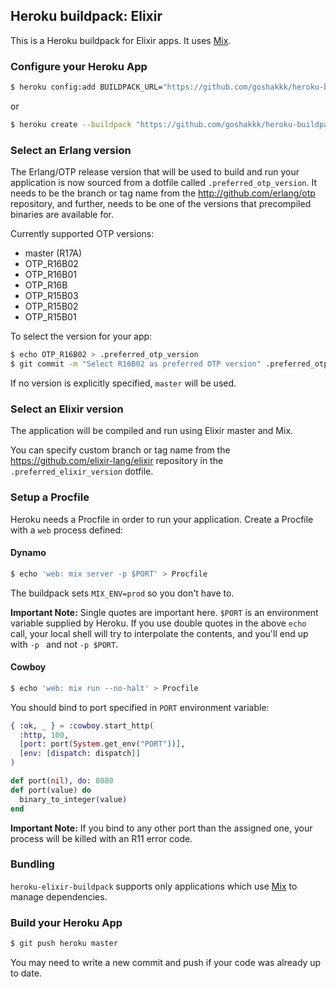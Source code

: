## Heroku buildpack: Elixir

This is a Heroku buildpack for Elixir apps. It uses
[Mix](http://elixir-lang.org/getting_started/mix/1.html).

### Configure your Heroku App

```bash
$ heroku config:add BUILDPACK_URL="https://github.com/goshakkk/heroku-buildpack-elixir.git" -a YOUR_APP
```

or

```bash
$ heroku create --buildpack "https://github.com/goshakkk/heroku-buildpack-elixir.git"
```

### Select an Erlang version

The Erlang/OTP release version that will be used to build and run your
application is now sourced from a dotfile called `.preferred_otp_version`. It
needs to be the branch or tag name from the http://github.com/erlang/otp
repository, and further, needs to be one of the versions that precompiled
binaries are available for.

Currently supported OTP versions:

* master (R17A)
* OTP_R16B02
* OTP_R16B01
* OTP_R16B
* OTP_R15B03
* OTP_R15B02
* OTP_R15B01

To select the version for your app:

```bash
$ echo OTP_R16B02 > .preferred_otp_version
$ git commit -m "Select R16B02 as preferred OTP version" .preferred_otp_version
```

If no version is explicitly specified, `master` will be used.

### Select an Elixir version

The application will be compiled and run using Elixir master and Mix.

You can specify custom branch or tag name from the
https://github.com/elixir-lang/elixir repository in the
`.preferred_elixir_version` dotfile.

### Setup a Procfile

Heroku needs a Procfile in order to run your application. Create a Procfile with a `web` process defined:

#### Dynamo

```bash
$ echo 'web: mix server -p $PORT' > Procfile
```

The buildpack sets `MIX_ENV=prod` so you don't have to.

**Important Note:** Single quotes are important here. `$PORT` is an environment variable supplied by Heroku. If you use double quotes
in the above `echo` call, your local shell will try to interpolate the contents, and you'll end up with `-p ` and not `-p $PORT`.

#### Cowboy

```bash
$ echo 'web: mix run --no-halt' > Procfile
```

You should bind to port specified in `PORT` environment variable:

```elixir
{ :ok, _ } = :cowboy.start_http(
  :http, 100,
  [port: port(System.get_env("PORT"))],
  [env: [dispatch: dispatch]]
)
```

```elixir
def port(nil), do: 8080
def port(value) do
  binary_to_integer(value)
end
```

**Important Note:** If you bind to any other port than the assigned one, your process will be killed with an R11 error code.

### Bundling

`heroku-elixir-buildpack` supports only applications which use
[Mix](http://elixir-lang.org/getting_started/mix/1.html) to manage
dependencies.

### Build your Heroku App

```bash
$ git push heroku master
```

You may need to write a new commit and push if your code was already up to date.

